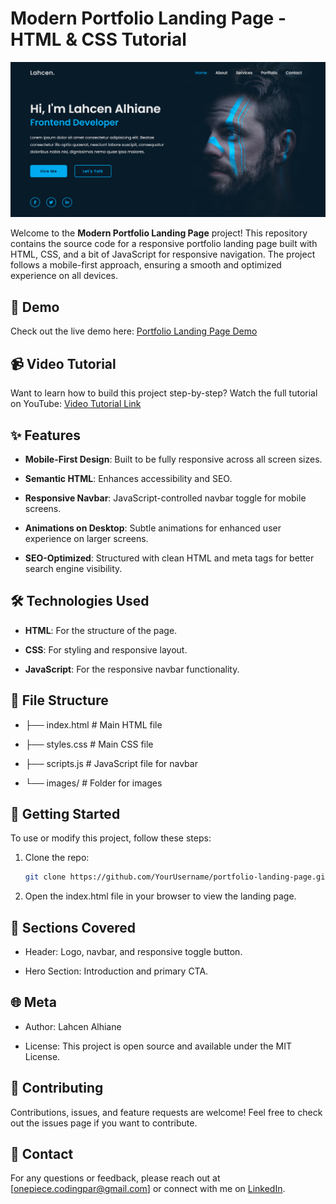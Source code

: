 # Modern Portfolio Landing Page - HTML & CSS Tutorial

![alt text](https://github.com/onepiece-coding/Modern-Portfolio-Landing-Page---HTML-CSS-Tutorial/blob/main/images/demo-as-screenshot.png)

Welcome to the **Modern Portfolio Landing Page** project! This repository contains the source code for a responsive portfolio landing page built with HTML, CSS, and a bit of JavaScript for responsive navigation. The project follows a mobile-first approach, ensuring a smooth and optimized experience on all devices.

## 🚀 Demo

Check out the live demo here: [Portfolio Landing Page Demo](https://modern-portfolio-landing-page-html-css-tutorial.vercel.app/)

## 📹 Video Tutorial

Want to learn how to build this project step-by-step? Watch the full tutorial on YouTube: [Video Tutorial Link](https://www.youtube.com/watch?v=lXFitqJtqh8&list=PLYSj6xbWtkzmFs0wTA9EryLVGzhPp7CA-&index=10)

## ✨ Features

- **Mobile-First Design**: Built to be fully responsive across all screen sizes.
  
- **Semantic HTML**: Enhances accessibility and SEO.
  
- **Responsive Navbar**: JavaScript-controlled navbar toggle for mobile screens.
  
- **Animations on Desktop**: Subtle animations for enhanced user experience on larger screens.
  
- **SEO-Optimized**: Structured with clean HTML and meta tags for better search engine visibility.

## 🛠️ Technologies Used

- **HTML**: For the structure of the page.
  
- **CSS**: For styling and responsive layout.
  
- **JavaScript**: For the responsive navbar functionality.

## 📁 File Structure

- ├── index.html # Main HTML file 

- ├── styles.css # Main CSS file 

- ├── scripts.js # JavaScript file for navbar 

- └── images/ # Folder for images


## 🚀 Getting Started

To use or modify this project, follow these steps:

1. Clone the repo:
   
   ```bash
   git clone https://github.com/YourUsername/portfolio-landing-page.git
   
2. Open the index.html file in your browser to view the landing page.

## 📂 Sections Covered

- Header: Logo, navbar, and responsive toggle button.
  
- Hero Section: Introduction and primary CTA.
  
## 🌐 Meta

- Author: Lahcen Alhiane

- License: This project is open source and available under the MIT License.

## 🤝 Contributing

Contributions, issues, and feature requests are welcome! Feel free to check out the issues page if you want to contribute.

## 📝 Contact

For any questions or feedback, please reach out at [onepiece.codingpar@gmail.com] or connect with me on [LinkedIn](https://www.linkedin.com/in/lahcen-alhiane-0799ba303/).

